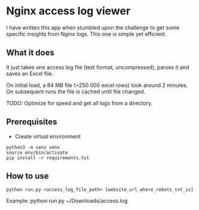 # Nginx access log viewer

I have written this app when stumbled upon the challenge to get some specific insights from Nginx logs.
This one is simple yet efficient.

## What it does
It just takes one access log file (text format, uncompressed), parses it and saves an Excel file.

On initial load, a 84 MB file (~250 000 excel rows) took around 2 minutes.
On subsequent runs the file is cached until file changed.

TODO: Optimize for speed and get all logs from a directory.

## Prerequisites
- Create virtual environment
```shell
python3 -m venv venv
source env/bin/activate
pip install -r requirements.txt
```
## How to use
```shell
python run.py <access_log_file_path> [website_url_where_robots_txt_is]
```
Example: python run.py ~/Downloads/access.log